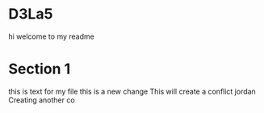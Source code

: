 # D3La5
hi welcome to my readme
# Section 1 
this is text for my file
this is a new change
This will create a conflict
jordan
Creating another co
